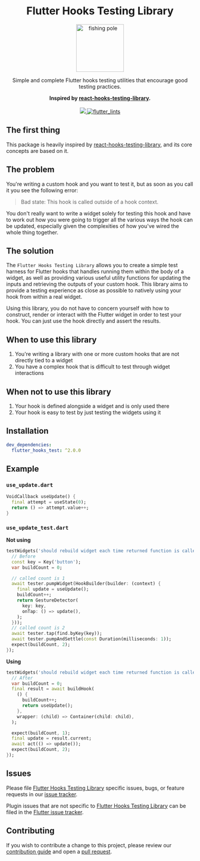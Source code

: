<div align="center">
    <h1>Flutter Hooks Testing Library</h1>
    <a href="https://www.emojione.com">
        <img
            height="128"
            width="128"
            alt="fishing pole"
            src="https://raw.githubusercontent.com/wasabeef/flutter_hooks_test/main/art/fishing_pole.gif" />
    </a>
    <br />
    <p>Simple and complete Flutter hooks testing utilities that encourage good testing practices.</p>
    <strong>Inspired by <a href="https://react-hooks-testing-library.com/">react-hooks-testing-library</a>.</strong>
    <br />
    <br />
    <a href="https://pub.dartlang.org/packages/flutter_hooks_test">
      <img src="https://img.shields.io/pub/v/flutter_hooks_test.svg">
    </a>
    <a href="https://pub.dev/packages/flutter_lints">
      <img src="https://img.shields.io/badge/style-flutter__lints-40c4ff.svg" alt="flutter_lints" />
    </a>
</div>

## The first thing

This package is heavily inspired by [react-hooks-testing-library](https://github.com/testing-library/react-hooks-testing-library), and its core concepts are based on it.

## The problem

You're writing a custom hook and you want to test it, but as soon as you call it you see
the following error:

> Bad state: This hook is called outside of a hook context.

You don't really want to write a widget solely for testing this hook and have to work out how you
were going to trigger all the various ways the hook can be updated, especially given the
complexities of how you've wired the whole thing together.

## The solution

The `Flutter Hooks Testing Library` allows you to create a simple test harness for Flutter hooks that
handles running them within the body of a widget, as well as providing various useful
utility functions for updating the inputs and retrieving the outputs of your custom hook.
This library aims to provide a testing experience as close as possible to natively using your hook
from within a real widget.

Using this library, you do not have to concern yourself with how to construct, render or interact
with the Flutter widget in order to test your hook. You can just use the hook directly and assert
the results.

## When to use this library

1. You're writing a library with one or more custom hooks that are not directly tied to a widget
2. You have a complex hook that is difficult to test through widget interactions

## When not to use this library

1. Your hook is defined alongside a widget and is only used there
2. Your hook is easy to test by just testing the widgets using it

## Installation

```yaml
dev_dependencies:
  flutter_hooks_test: ^2.0.0
```

## Example

### `use_update.dart`

```dart
VoidCallback useUpdate() {
  final attempt = useState(0);
  return () => attempt.value++;
}
```

### `use_update_test.dart`

**Not using**

```dart
testWidgets('should rebuild widget each time returned function is called', (tester) async {
  // Before
  const key = Key('button');
  var buildCount = 0;

  // called count is 1
  await tester.pumpWidget(HookBuilder(builder: (context) {
    final update = useUpdate();
    buildCount++;
    return GestureDetector(
      key: key,
      onTap: () => update(),
    );
  }));
  // called count is 2
  await tester.tap(find.byKey(key));
  await tester.pumpAndSettle(const Duration(milliseconds: 1));
  expect(buildCount, 2);
});
```

**Using**

```dart
testWidgets('should rebuild widget each time returned function is called', (tester) async {
  // After
  var buildCount = 0;
  final result = await buildHook(
    () {
      buildCount++;
      return useUpdate();
    },
    wrapper: (child) => Container(child: child),
  );

  expect(buildCount, 1);
  final update = result.current;
  await act(() => update());
  expect(buildCount, 2);
});
```

## Issues

Please file [Flutter Hooks Testing Library](https://github.com/wasabeef/flutter_hooks_test) specific issues, bugs, or feature requests in our [issue tracker](https://github.com/wasabeef/flutter_hooks_test/issues/new).

Plugin issues that are not specific to [Flutter Hooks Testing Library](https://github.com/wasabeef/flutter_hooks_test) can be filed in the [Flutter issue tracker](https://github.com/flutter/flutter/issues/new).

## Contributing

If you wish to contribute a change to this project,
please review our [contribution guide](https://github.com/wasabeef/flutter_hooks_test/blob/main/CONTRIBUTING.md)
and open a [pull request](https://github.com/wasabeef/flutter_hooks_test/pulls).

